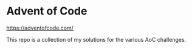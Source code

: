 # Advent of Code

https://adventofcode.com/

This repo is a collection of my solutions for the various AoC challenges.